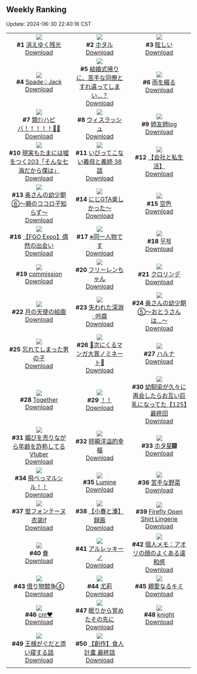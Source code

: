 ## Weekly Ranking
Update: 2024-06-30 22:40:16 CST

|      |      |      |
| :----: | :----: | :----: |
| ![](https://i.pixiv.re/c/240x480/img-master/img/2024/06/24/00/00/49/119915880_p0_master1200.jpg)<br>**#1** [消えゆく残光](https://www.pixiv.net/artworks/119915880)<br>[Download](https://i.pixiv.re/img-original/img/2024/06/24/00/00/49/119915880_p0.jpg) | ![](https://i.pixiv.re/c/240x480/img-master/img/2024/06/24/00/00/38/119915858_p0_master1200.jpg)<br>**#2** [ホタル](https://www.pixiv.net/artworks/119915858)<br>[Download](https://i.pixiv.re/img-original/img/2024/06/24/00/00/38/119915858_p0.png) | ![](https://i.pixiv.re/c/240x480/img-master/img/2024/06/23/00/00/09/119878863_p0_master1200.jpg)<br>**#3** [眩しい](https://www.pixiv.net/artworks/119878863)<br>[Download](https://i.pixiv.re/img-original/img/2024/06/23/00/00/09/119878863_p0.jpg) |
| ![](https://i.pixiv.re/c/240x480/img-master/img/2024/06/23/00/29/14/119880270_p0_master1200.jpg)<br>**#4** [Spade♤Jack](https://www.pixiv.net/artworks/119880270)<br>[Download](https://i.pixiv.re/img-original/img/2024/06/23/00/29/14/119880270_p0.png) | ![](https://i.pixiv.re/c/240x480/img-master/img/2024/06/24/11/18/31/119926839_p0_master1200.jpg)<br>**#5** [結婚式帰りに、苦手な同僚とすれ違ってしまい…？](https://www.pixiv.net/artworks/119926839)<br>[Download](https://i.pixiv.re/img-original/img/2024/06/24/11/18/31/119926839_p0.jpg) | ![](https://i.pixiv.re/c/240x480/img-master/img/2024/06/25/00/00/36/119945611_p0_master1200.jpg)<br>**#6** [雨を綴る](https://www.pixiv.net/artworks/119945611)<br>[Download](https://i.pixiv.re/img-original/img/2024/06/25/00/00/36/119945611_p0.jpg) |
| ![](https://i.pixiv.re/c/240x480/img-master/img/2024/06/24/00/00/02/119915727_p0_master1200.jpg)<br>**#7** [類ｸﾝハピバ！！！！！🎂🎉](https://www.pixiv.net/artworks/119915727)<br>[Download](https://i.pixiv.re/img-original/img/2024/06/24/00/00/02/119915727_p0.jpg) | ![](https://i.pixiv.re/c/240x480/img-master/img/2024/06/23/01/02/02/119881346_p0_master1200.jpg)<br>**#8** [ウィスラッシュ](https://www.pixiv.net/artworks/119881346)<br>[Download](https://i.pixiv.re/img-original/img/2024/06/23/01/02/02/119881346_p0.jpg) | ![](https://i.pixiv.re/c/240x480/img-master/img/2024/06/23/17/17/55/119899998_p0_master1200.jpg)<br>**#9** [姉友姉log](https://www.pixiv.net/artworks/119899998)<br>[Download](https://i.pixiv.re/img-original/img/2024/06/23/17/17/55/119899998_p0.jpg) |
| ![](https://i.pixiv.re/c/240x480/img-master/img/2024/06/23/18/00/55/119901318_p0_master1200.jpg)<br>**#10** [現実もたまには嘘をつく203「そんな七海だから僕は」](https://www.pixiv.net/artworks/119901318)<br>[Download](https://i.pixiv.re/img-original/img/2024/06/23/18/00/55/119901318_p0.jpg) | ![](https://i.pixiv.re/c/240x480/img-master/img/2024/06/24/01/56/13/119919593_p0_master1200.jpg)<br>**#11** [いびってこない義母と義姉  38話](https://www.pixiv.net/artworks/119919593)<br>[Download](https://i.pixiv.re/img-original/img/2024/06/24/01/56/13/119919593_p0.jpg) | ![](https://i.pixiv.re/c/240x480/img-master/img/2024/06/25/12/00/14/119956799_p0_master1200.jpg)<br>**#12** [【会社と私生活】](https://www.pixiv.net/artworks/119956799)<br>[Download](https://i.pixiv.re/img-original/img/2024/06/25/12/00/14/119956799_p0.jpg) |
| ![](https://i.pixiv.re/c/240x480/img-master/img/2024/06/24/00/06/21/119916319_p0_master1200.jpg)<br>**#13** [奥さんの幼少期⑥〜親のココロ子知らず〜](https://www.pixiv.net/artworks/119916319)<br>[Download](https://i.pixiv.re/img-original/img/2024/06/24/00/06/21/119916319_p0.jpg) | ![](https://i.pixiv.re/c/240x480/img-master/img/2024/06/24/18/05/35/119933826_p0_master1200.jpg)<br>**#14** [にじGTA楽しかった〜](https://www.pixiv.net/artworks/119933826)<br>[Download](https://i.pixiv.re/img-original/img/2024/06/24/18/05/35/119933826_p0.jpg) | ![](https://i.pixiv.re/c/240x480/img-master/img/2024/06/24/00/00/29/119915828_p0_master1200.jpg)<br>**#15** [空色](https://www.pixiv.net/artworks/119915828)<br>[Download](https://i.pixiv.re/img-original/img/2024/06/24/00/00/29/119915828_p0.jpg) |
| ![](https://i.pixiv.re/c/240x480/img-master/img/2024/06/23/17/27/57/119900345_p0_master1200.jpg)<br>**#16** [【FGO Expo】偶然の出会い](https://www.pixiv.net/artworks/119900345)<br>[Download](https://i.pixiv.re/img-original/img/2024/06/23/17/27/57/119900345_p0.jpg) | ![](https://i.pixiv.re/c/240x480/img-master/img/2024/06/23/11/27/35/119891200_p0_master1200.jpg)<br>**#17** [※同一人物です](https://www.pixiv.net/artworks/119891200)<br>[Download](https://i.pixiv.re/img-original/img/2024/06/23/11/27/35/119891200_p0.jpg) | ![](https://i.pixiv.re/c/240x480/img-master/img/2024/06/24/15/38/54/119930976_p0_master1200.jpg)<br>**#18** [무제](https://www.pixiv.net/artworks/119930976)<br>[Download](https://i.pixiv.re/img-original/img/2024/06/24/15/38/54/119930976_p0.png) |
| ![](https://i.pixiv.re/c/240x480/img-master/img/2024/06/24/09/09/18/119925210_p0_master1200.jpg)<br>**#19** [commission](https://www.pixiv.net/artworks/119925210)<br>[Download](https://i.pixiv.re/img-original/img/2024/06/24/09/09/18/119925210_p0.jpg) | ![](https://i.pixiv.re/c/240x480/img-master/img/2024/06/24/00/02/27/119916063_p0_master1200.jpg)<br>**#20** [フリーレンちゃん](https://www.pixiv.net/artworks/119916063)<br>[Download](https://i.pixiv.re/img-original/img/2024/06/24/00/02/27/119916063_p0.png) | ![](https://i.pixiv.re/c/240x480/img-master/img/2024/06/24/20/49/57/119938329_p0_master1200.jpg)<br>**#21** [クロリンデ](https://www.pixiv.net/artworks/119938329)<br>[Download](https://i.pixiv.re/img-original/img/2024/06/24/20/49/57/119938329_p0.jpg) |
| ![](https://i.pixiv.re/c/240x480/img-master/img/2024/06/23/00/00/01/119878816_p0_master1200.jpg)<br>**#22** [月の天使の絵画](https://www.pixiv.net/artworks/119878816)<br>[Download](https://i.pixiv.re/img-original/img/2024/06/23/00/00/01/119878816_p0.jpg) | ![](https://i.pixiv.re/c/240x480/img-master/img/2024/06/23/00/00/41/119879001_p0_master1200.jpg)<br>**#23** [失われた深淵 · 吟霖](https://www.pixiv.net/artworks/119879001)<br>[Download](https://i.pixiv.re/img-original/img/2024/06/23/00/00/41/119879001_p0.jpg) | ![](https://i.pixiv.re/c/240x480/img-master/img/2024/06/23/00/07/34/119879504_p0_master1200.jpg)<br>**#24** [奥さんの幼少期⑤〜おとうさんは…〜](https://www.pixiv.net/artworks/119879504)<br>[Download](https://i.pixiv.re/img-original/img/2024/06/23/00/07/34/119879504_p0.jpg) |
| ![](https://i.pixiv.re/c/240x480/img-master/img/2024/06/23/18/33/35/119902559_p0_master1200.jpg)<br>**#25** [忘れてしまった男の子](https://www.pixiv.net/artworks/119902559)<br>[Download](https://i.pixiv.re/img-original/img/2024/06/23/18/33/35/119902559_p0.jpg) | ![](https://i.pixiv.re/c/240x480/img-master/img/2024/06/23/00/25/35/119880160_p0_master1200.jpg)<br>**#26** [💜次にくるマンガ大賞ノミネート💜](https://www.pixiv.net/artworks/119880160)<br>[Download](https://i.pixiv.re/img-original/img/2024/06/23/00/25/35/119880160_p0.jpg) | ![](https://i.pixiv.re/c/240x480/img-master/img/2024/06/24/00/00/37/119915854_p0_master1200.jpg)<br>**#27** [ハルナ](https://www.pixiv.net/artworks/119915854)<br>[Download](https://i.pixiv.re/img-original/img/2024/06/24/00/00/37/119915854_p0.png) |
| ![](https://i.pixiv.re/c/240x480/img-master/img/2024/06/23/01/32/27/119882038_p0_master1200.jpg)<br>**#28** [Together](https://www.pixiv.net/artworks/119882038)<br>[Download](https://i.pixiv.re/img-original/img/2024/06/23/01/32/27/119882038_p0.png) | ![](https://i.pixiv.re/c/240x480/img-master/img/2024/06/24/16/00/56/119931320_p0_master1200.jpg)<br>**#29** [！！](https://www.pixiv.net/artworks/119931320)<br>[Download](https://i.pixiv.re/img-original/img/2024/06/24/16/00/56/119931320_p0.png) | ![](https://i.pixiv.re/c/240x480/img-master/img/2024/06/25/00/03/58/119945920_p0_master1200.jpg)<br>**#30** [幼馴染が久々に再会したらお互い巨乳になってた【125】最終回](https://www.pixiv.net/artworks/119945920)<br>[Download](https://i.pixiv.re/img-original/img/2024/06/25/00/03/58/119945920_p0.jpg) |
| ![](https://i.pixiv.re/c/240x480/img-master/img/2024/06/24/21/41/29/119940189_p0_master1200.jpg)<br>**#31** [媚びを売りながら年齢を詐称してるVtuber](https://www.pixiv.net/artworks/119940189)<br>[Download](https://i.pixiv.re/img-original/img/2024/06/24/21/41/29/119940189_p0.png) | ![](https://i.pixiv.re/c/240x480/img-master/img/2024/06/24/03/59/06/119921428_p0_master1200.jpg)<br>**#32** [转瞬洋溢的幸福](https://www.pixiv.net/artworks/119921428)<br>[Download](https://i.pixiv.re/img-original/img/2024/06/24/03/59/06/119921428_p0.png) | ![](https://i.pixiv.re/c/240x480/img-master/img/2024/06/24/22/45/28/119942682_master1200.jpg)<br>**#33** [ホタ星🎆](https://www.pixiv.net/artworks/119942682)<br>[Download](https://www.pixiv.net/artworks/119942682) |
| ![](https://i.pixiv.re/c/240x480/img-master/img/2024/06/24/07/33/45/119923962_p0_master1200.jpg)<br>**#34** [飛べっマルシル！！](https://www.pixiv.net/artworks/119923962)<br>[Download](https://i.pixiv.re/img-original/img/2024/06/24/07/33/45/119923962_p0.png) | ![](https://i.pixiv.re/c/240x480/img-master/img/2024/06/24/07/56/30/119924191_p0_master1200.jpg)<br>**#35** [Lumine](https://www.pixiv.net/artworks/119924191)<br>[Download](https://i.pixiv.re/img-original/img/2024/06/24/07/56/30/119924191_p0.png) | ![](https://i.pixiv.re/c/240x480/img-master/img/2024/06/24/17/56/37/119933490_p0_master1200.jpg)<br>**#36** [苦手な野菜](https://www.pixiv.net/artworks/119933490)<br>[Download](https://i.pixiv.re/img-original/img/2024/06/24/17/56/37/119933490_p0.png) |
| ![](https://i.pixiv.re/c/240x480/img-master/img/2024/06/23/00/00/07/119878850_p0_master1200.jpg)<br>**#37** [蛍フォンテーヌ衣装if](https://www.pixiv.net/artworks/119878850)<br>[Download](https://i.pixiv.re/img-original/img/2024/06/23/00/00/07/119878850_p0.jpg) | ![](https://i.pixiv.re/c/240x480/img-master/img/2024/06/24/20/05/50/119936990_p0_master1200.jpg)<br>**#38** [【小春と湊】録画](https://www.pixiv.net/artworks/119936990)<br>[Download](https://i.pixiv.re/img-original/img/2024/06/24/20/05/50/119936990_p0.png) | ![](https://i.pixiv.re/c/240x480/img-master/img/2024/06/24/02/47/43/119920552_p0_master1200.jpg)<br>**#39** [Firefly Open Shirt Lingerie](https://www.pixiv.net/artworks/119920552)<br>[Download](https://i.pixiv.re/img-original/img/2024/06/24/02/47/43/119920552_p0.jpg) |
| ![](https://i.pixiv.re/c/240x480/img-master/img/2024/06/25/08/06/38/119953888_p0_master1200.jpg)<br>**#40** [奏](https://www.pixiv.net/artworks/119953888)<br>[Download](https://i.pixiv.re/img-original/img/2024/06/25/08/06/38/119953888_p0.png) | ![](https://i.pixiv.re/c/240x480/img-master/img/2024/06/23/03/09/37/119883999_p0_master1200.jpg)<br>**#41** [アルレッキーノ](https://www.pixiv.net/artworks/119883999)<br>[Download](https://i.pixiv.re/img-original/img/2024/06/23/03/09/37/119883999_p0.png) | ![](https://i.pixiv.re/c/240x480/img-master/img/2024/06/25/06/00/10/119952307_p0_master1200.jpg)<br>**#42** [個人メモ：アオリの顔のよくある違和感](https://www.pixiv.net/artworks/119952307)<br>[Download](https://i.pixiv.re/img-original/img/2024/06/25/06/00/10/119952307_p0.jpg) |
| ![](https://i.pixiv.re/c/240x480/img-master/img/2024/06/24/17/21/56/119932765_p0_master1200.jpg)<br>**#43** [借り物競争④](https://www.pixiv.net/artworks/119932765)<br>[Download](https://i.pixiv.re/img-original/img/2024/06/24/17/21/56/119932765_p0.jpg) | ![](https://i.pixiv.re/c/240x480/img-master/img/2024/06/23/18/31/24/119902500_p0_master1200.jpg)<br>**#44** [尤莉](https://www.pixiv.net/artworks/119902500)<br>[Download](https://i.pixiv.re/img-original/img/2024/06/23/18/31/24/119902500_p0.jpg) | ![](https://i.pixiv.re/c/240x480/img-master/img/2024/06/24/22/27/52/119941991_p0_master1200.jpg)<br>**#45** [親愛なるキミ](https://www.pixiv.net/artworks/119941991)<br>[Download](https://i.pixiv.re/img-original/img/2024/06/24/22/27/52/119941991_p0.jpg) |
| ![](https://i.pixiv.re/c/240x480/img-master/img/2024/06/24/20/39/18/119937985_p0_master1200.jpg)<br>**#46** [cm❤️](https://www.pixiv.net/artworks/119937985)<br>[Download](https://i.pixiv.re/img-original/img/2024/06/24/20/39/18/119937985_p0.png) | ![](https://i.pixiv.re/c/240x480/img-master/img/2024/06/24/00/00/15/119915783_p0_master1200.jpg)<br>**#47** [眠りから覚めたその先に](https://www.pixiv.net/artworks/119915783)<br>[Download](https://i.pixiv.re/img-original/img/2024/06/24/00/00/15/119915783_p0.jpg) | ![](https://i.pixiv.re/c/240x480/img-master/img/2024/06/23/17/24/04/119900216_p0_master1200.jpg)<br>**#48** [knight](https://www.pixiv.net/artworks/119900216)<br>[Download](https://i.pixiv.re/img-original/img/2024/06/23/17/24/04/119900216_p0.png) |
| ![](https://i.pixiv.re/c/240x480/img-master/img/2024/06/25/00/22/19/119946613_p0_master1200.jpg)<br>**#49** [王様がぐだと添い寝する話](https://www.pixiv.net/artworks/119946613)<br>[Download](https://i.pixiv.re/img-original/img/2024/06/25/00/22/19/119946613_p0.jpg) | ![](https://i.pixiv.re/c/240x480/img-master/img/2024/06/25/17/02/56/119961632_p0_master1200.jpg)<br>**#50** [【創作】食人計畫 最終話](https://www.pixiv.net/artworks/119961632)<br>[Download](https://i.pixiv.re/img-original/img/2024/06/25/17/02/56/119961632_p0.jpg) |
|      |
